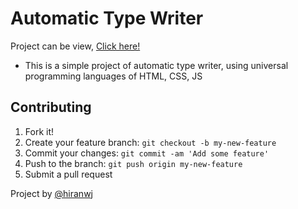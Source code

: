 # Automatic Type Writer
Project can be view, [Click here!](https://sample-projects-hiranwj.github.io/automatic-type-writer/)

- This is a simple project of automatic type writer, using universal programming languages of HTML, CSS, JS

## Contributing

1. Fork it!
2. Create your feature branch: `git checkout -b my-new-feature`
3. Commit your changes: `git commit -am 'Add some feature'`
4. Push to the branch: `git push origin my-new-feature`
5. Submit a pull request

Project by [@hiranwj](https://github.com/hiranwj)